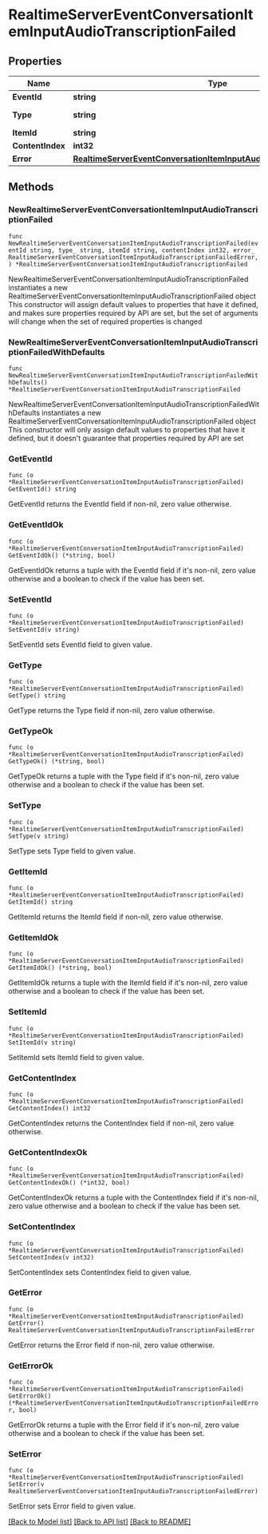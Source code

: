 # RealtimeServerEventConversationItemInputAudioTranscriptionFailed

## Properties

Name | Type | Description | Notes
------------ | ------------- | ------------- | -------------
**EventId** | **string** | The unique ID of the server event. | 
**Type** | **string** | The event type, must be &#x60;conversation.item.input_audio_transcription.failed&#x60;. | 
**ItemId** | **string** | The ID of the user message item. | 
**ContentIndex** | **int32** | The index of the content part containing the audio. | 
**Error** | [**RealtimeServerEventConversationItemInputAudioTranscriptionFailedError**](RealtimeServerEventConversationItemInputAudioTranscriptionFailedError.md) |  | 

## Methods

### NewRealtimeServerEventConversationItemInputAudioTranscriptionFailed

`func NewRealtimeServerEventConversationItemInputAudioTranscriptionFailed(eventId string, type_ string, itemId string, contentIndex int32, error_ RealtimeServerEventConversationItemInputAudioTranscriptionFailedError, ) *RealtimeServerEventConversationItemInputAudioTranscriptionFailed`

NewRealtimeServerEventConversationItemInputAudioTranscriptionFailed instantiates a new RealtimeServerEventConversationItemInputAudioTranscriptionFailed object
This constructor will assign default values to properties that have it defined,
and makes sure properties required by API are set, but the set of arguments
will change when the set of required properties is changed

### NewRealtimeServerEventConversationItemInputAudioTranscriptionFailedWithDefaults

`func NewRealtimeServerEventConversationItemInputAudioTranscriptionFailedWithDefaults() *RealtimeServerEventConversationItemInputAudioTranscriptionFailed`

NewRealtimeServerEventConversationItemInputAudioTranscriptionFailedWithDefaults instantiates a new RealtimeServerEventConversationItemInputAudioTranscriptionFailed object
This constructor will only assign default values to properties that have it defined,
but it doesn't guarantee that properties required by API are set

### GetEventId

`func (o *RealtimeServerEventConversationItemInputAudioTranscriptionFailed) GetEventId() string`

GetEventId returns the EventId field if non-nil, zero value otherwise.

### GetEventIdOk

`func (o *RealtimeServerEventConversationItemInputAudioTranscriptionFailed) GetEventIdOk() (*string, bool)`

GetEventIdOk returns a tuple with the EventId field if it's non-nil, zero value otherwise
and a boolean to check if the value has been set.

### SetEventId

`func (o *RealtimeServerEventConversationItemInputAudioTranscriptionFailed) SetEventId(v string)`

SetEventId sets EventId field to given value.


### GetType

`func (o *RealtimeServerEventConversationItemInputAudioTranscriptionFailed) GetType() string`

GetType returns the Type field if non-nil, zero value otherwise.

### GetTypeOk

`func (o *RealtimeServerEventConversationItemInputAudioTranscriptionFailed) GetTypeOk() (*string, bool)`

GetTypeOk returns a tuple with the Type field if it's non-nil, zero value otherwise
and a boolean to check if the value has been set.

### SetType

`func (o *RealtimeServerEventConversationItemInputAudioTranscriptionFailed) SetType(v string)`

SetType sets Type field to given value.


### GetItemId

`func (o *RealtimeServerEventConversationItemInputAudioTranscriptionFailed) GetItemId() string`

GetItemId returns the ItemId field if non-nil, zero value otherwise.

### GetItemIdOk

`func (o *RealtimeServerEventConversationItemInputAudioTranscriptionFailed) GetItemIdOk() (*string, bool)`

GetItemIdOk returns a tuple with the ItemId field if it's non-nil, zero value otherwise
and a boolean to check if the value has been set.

### SetItemId

`func (o *RealtimeServerEventConversationItemInputAudioTranscriptionFailed) SetItemId(v string)`

SetItemId sets ItemId field to given value.


### GetContentIndex

`func (o *RealtimeServerEventConversationItemInputAudioTranscriptionFailed) GetContentIndex() int32`

GetContentIndex returns the ContentIndex field if non-nil, zero value otherwise.

### GetContentIndexOk

`func (o *RealtimeServerEventConversationItemInputAudioTranscriptionFailed) GetContentIndexOk() (*int32, bool)`

GetContentIndexOk returns a tuple with the ContentIndex field if it's non-nil, zero value otherwise
and a boolean to check if the value has been set.

### SetContentIndex

`func (o *RealtimeServerEventConversationItemInputAudioTranscriptionFailed) SetContentIndex(v int32)`

SetContentIndex sets ContentIndex field to given value.


### GetError

`func (o *RealtimeServerEventConversationItemInputAudioTranscriptionFailed) GetError() RealtimeServerEventConversationItemInputAudioTranscriptionFailedError`

GetError returns the Error field if non-nil, zero value otherwise.

### GetErrorOk

`func (o *RealtimeServerEventConversationItemInputAudioTranscriptionFailed) GetErrorOk() (*RealtimeServerEventConversationItemInputAudioTranscriptionFailedError, bool)`

GetErrorOk returns a tuple with the Error field if it's non-nil, zero value otherwise
and a boolean to check if the value has been set.

### SetError

`func (o *RealtimeServerEventConversationItemInputAudioTranscriptionFailed) SetError(v RealtimeServerEventConversationItemInputAudioTranscriptionFailedError)`

SetError sets Error field to given value.



[[Back to Model list]](../README.md#documentation-for-models) [[Back to API list]](../README.md#documentation-for-api-endpoints) [[Back to README]](../README.md)


